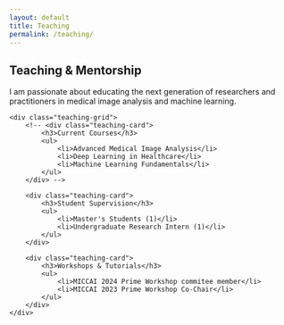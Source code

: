 ```yaml
---
layout: default
title: Teaching
permalink: /teaching/
---
```


<div class="teaching-container">
    <div class="section teaching-intro">
        <h2 class="gradient-text">Teaching & Mentorship</h2>
        <p>I am passionate about educating the next generation of researchers and practitioners in medical image analysis and machine learning.</p>
    </div>

    <div class="teaching-grid">
        <!-- <div class="teaching-card">
            <h3>Current Courses</h3>
            <ul>
                <li>Advanced Medical Image Analysis</li>
                <li>Deep Learning in Healthcare</li>
                <li>Machine Learning Fundamentals</li>
            </ul>
        </div> -->

        <div class="teaching-card">
            <h3>Student Supervision</h3>
            <ul>
                <li>Master's Students (1)</li>
                <li>Undergraduate Research Intern (1)</li>
            </ul>
        </div>

        <div class="teaching-card">
            <h3>Workshops & Tutorials</h3>
            <ul>
                <li>MICCAI 2024 Prime Workshop commitee member</li>
                <li>MICCAI 2023 Prime Workshop Co-Chair</li>
            </ul>
        </div>
    </div>
</div>